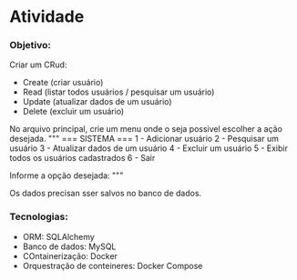 # Atividade 

### Objetivo:
Criar um CRud: 
- Create (criar usuário)
- Read (listar todos usuários / pesquisar um usuário)
- Update (atualizar dados de um usuário)
- Delete (excluir um usuário)

No arquivo principal, crie um menu onde o seja possivel escolher a ação desejada.
"""
   === SISTEMA ===
1 - Adicionar usuário
2 - Pesquisar um usuário
3 - Atualizar dados de um usuário
4 - Excluir um usuário
5 - Exibir todos os usuários cadastrados
6 - Sair

 Informe a opção desejada:
 """

 Os dados precisan sser salvos no banco de dados.

 ### Tecnologias:
 - ORM: SQLAlchemy
 - Banco de dados: MySQL
 - COntainerização: Docker
 - Orquestração de conteineres: Docker Compose